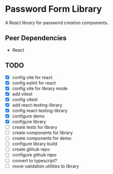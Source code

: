 # Password Form Library

A React library for password creation components.

## Peer Dependencies

- React

## TODO

- [x] config vite for react
- [x] config eslint for react
- [x] config vite for library mode
- [x] add vitest
- [x] config vitest
- [x] add react-testing-library
- [x] config react-testing-library
- [x] configure demo
- [x] configure library
- [ ] create tests for library
- [ ] create components for library
- [ ] create components for demo
- [ ] configure library build
- [ ] create github repo
- [ ] configure github repo
- [ ] convert to typescript?
- [ ] move validation utilities to library

